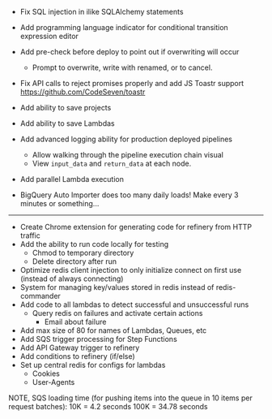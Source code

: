 * Fix SQL injection in ilike SQLAlchemy statements
* Add programming language indicator for conditional transition expression editor
* Add pre-check before deploy to point out if overwriting will occur
	* Prompt to overwrite, write with renamed, or to cancel.
* Fix API calls to reject promises properly and add JS Toastr support https://github.com/CodeSeven/toastr
* Add ability to save projects
* Add ability to save Lambdas
* Add advanced logging ability for production deployed pipelines
	* Allow walking through the pipeline execution chain visual
	* View `input_data` and `return_data` at each node.
* Add parallel Lambda execution

* BigQuery Auto Importer does too many daily loads! Make every 3 minutes or something...
---
* Create Chrome extension for generating code for refinery from HTTP traffic
* Add the ability to run code locally for testing
	* Chmod to temporary directory
	* Delete directory after run
* Optimize redis client injection to only initialize connect on first use (instead of always connecting)
* System for managing key/values stored in redis instead of redis-commander
* Add code to all lambdas to detect successful and unsuccessful runs
	* Query redis on failures and activate certain actions
		* Email about failure
* Add max size of 80 for names of Lambdas, Queues, etc
* Add SQS trigger processing for Step Functions
* Add API Gateway trigger to refinery
* Add conditions to refinery (if/else)
* Set up central redis for configs for lambdas
	* Cookies
	* User-Agents

NOTE, SQS loading time (for pushing items into the queue in 10 items per request batches):
10K = 4.2 seconds
100K = 34.78 seconds